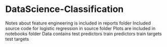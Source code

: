 
# DataScience-Classification
Notes about feature engineering is included in reports folder
Included source code for logistic regression in source folder
Plots are included in notebooks folder
Data contains test predictors train predictors train targets test targets
